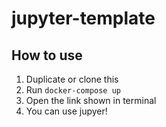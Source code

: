 # jupyter-template

## How to use

1. Duplicate or clone this
1. Run `docker-compose up`
1. Open the link shown in terminal
1. You can use jupyer!
